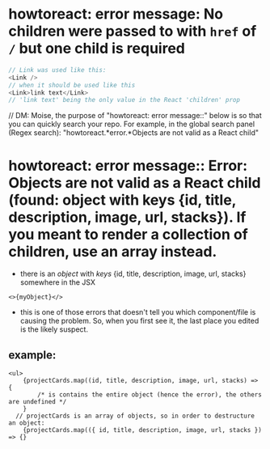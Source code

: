 
# howtoreact: error message: No children were passed to <Link> with `href` of `/` but one child is required
```js
// Link was used like this:
<Link />
// when it should be used like this
<Link>link text</Link>
// 'link text' being the only value in the React 'children' prop
```


// DM: Moise, the purpose of "howtoreact: error message::" below is so that you can quickly search your repo. For example, in the global search panel (Regex search): "howtoreact.*error.*Objects are not valid as a React child"
# howtoreact: error message:: Error: Objects are not valid as a React child (found: object with keys {id, title, description, image, url, stacks}). If you meant to render a collection of children, use an array instead.
* there is an *object* with *keys* {id, title, description, image, url, stacks} somewhere in the JSX
```JSX
<>{myObject}</>
```
* this is one of those errors that doesn't tell you which component/file is causing the problem. So, when you first see it, the last place you edited is the likely suspect. 

## example:
```JS
<ul>
	{projectCards.map((id, title, description, image, url, stacks) => {
		/* is contains the entire object (hence the error), the others are undefined */
	}
  // projectCards is an array of objects, so in order to destructure an object:
	{projectCards.map(({ id, title, description, image, url, stacks }) => {}
```